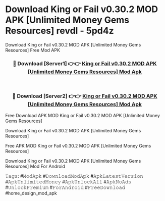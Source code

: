 # Download King or Fail v0.30.2 MOD APK [Unlimited Money Gems Resources] revdl - 5pd4z
Download King or Fail v0.30.2 MOD APK [Unlimited Money Gems Resources] Free Mod APK

<div align="center">
<h3>🔴 Download [Server1] 👉👉 <a href="https://apk-comot.site?title=King_or_Fail_v0.30.2_MOD_APK_[Unlimited_Money_Gems_Resources]">King or Fail v0.30.2 MOD APK [Unlimited Money Gems Resources] Mod Apk</a></h3><br>

<h3>🔴 Download [Server2] 👉👉 <a href="https://apk-comot.site?title=King_or_Fail_v0.30.2_MOD_APK_[Unlimited_Money_Gems_Resources]">King or Fail v0.30.2 MOD APK [Unlimited Money Gems Resources] Mod Apk</a></h3>
</div>


Free Download APK MOD King or Fail v0.30.2 MOD APK [Unlimited Money Gems Resources]

Download King or Fail v0.30.2 MOD APK [Unlimited Money Gems Resources] 

Free APK MOD King or Fail v0.30.2 MOD APK [Unlimited Money Gems Resources] 

Download King or Fail v0.30.2 MOD APK [Unlimited Money Gems Resources] Mod For Android

𝚃𝚊𝚐𝚜: #𝙼𝚘𝚍𝙰𝚙𝚔 #𝙳𝚘𝚠𝚗𝚕𝚘𝚊𝚍𝙼𝚘𝚍𝙰𝚙𝚔 #𝙰𝚙𝚔𝙻𝚊𝚝𝚎𝚜𝚝𝚅𝚎𝚛𝚜𝚒𝚘𝚗 #𝙰𝚙𝚔𝚄𝚗𝚕𝚒𝚖𝚒𝚝𝚎𝚍𝙼𝚘𝚗𝚎𝚢 #𝙰𝚙𝚔𝚄𝚗𝚕𝚘𝚌𝚔𝙰𝚕𝚕 #𝙰𝚙𝚔𝙽𝚘𝙰𝚍𝚜 #𝚄𝚗𝚕𝚘𝚌𝚔𝙿𝚛𝚎𝚖𝚒𝚞𝚖 #𝙵𝚘𝚛𝙰𝚗𝚍𝚛𝚘𝚒𝚍 #𝙵𝚛𝚎𝚎𝙳𝚘𝚠𝚗𝚕𝚘𝚊𝚍 #home_design_mod_apk
